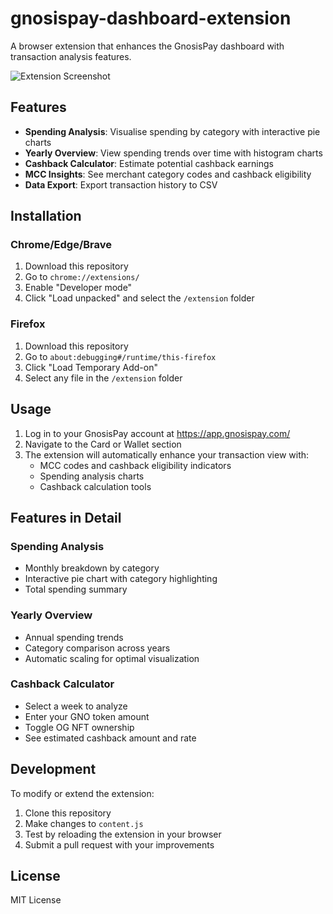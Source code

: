 # gnosispay-dashboard-extension
A browser extension that enhances the GnosisPay dashboard with transaction analysis features.

![Extension Screenshot]([extension/screenshot.png])

## Features

- **Spending Analysis**: Visualise spending by category with interactive pie charts
- **Yearly Overview**: View spending trends over time with histogram charts
- **Cashback Calculator**: Estimate potential cashback earnings
- **MCC Insights**: See merchant category codes and cashback eligibility
- **Data Export**: Export transaction history to CSV

## Installation

### Chrome/Edge/Brave

1. Download this repository
2. Go to `chrome://extensions/`
3. Enable "Developer mode"
4. Click "Load unpacked" and select the `/extension` folder

### Firefox

1. Download this repository
2. Go to `about:debugging#/runtime/this-firefox`
3. Click "Load Temporary Add-on"
4. Select any file in the `/extension` folder

## Usage

1. Log in to your GnosisPay account at https://app.gnosispay.com/
2. Navigate to the Card or Wallet section
3. The extension will automatically enhance your transaction view with:
   - MCC codes and cashback eligibility indicators
   - Spending analysis charts
   - Cashback calculation tools

## Features in Detail

### Spending Analysis
- Monthly breakdown by category
- Interactive pie chart with category highlighting
- Total spending summary

### Yearly Overview
- Annual spending trends
- Category comparison across years
- Automatic scaling for optimal visualization

### Cashback Calculator
- Select a week to analyze
- Enter your GNO token amount
- Toggle OG NFT ownership
- See estimated cashback amount and rate

## Development

To modify or extend the extension:

1. Clone this repository
2. Make changes to `content.js`
3. Test by reloading the extension in your browser
4. Submit a pull request with your improvements

## License

MIT License
